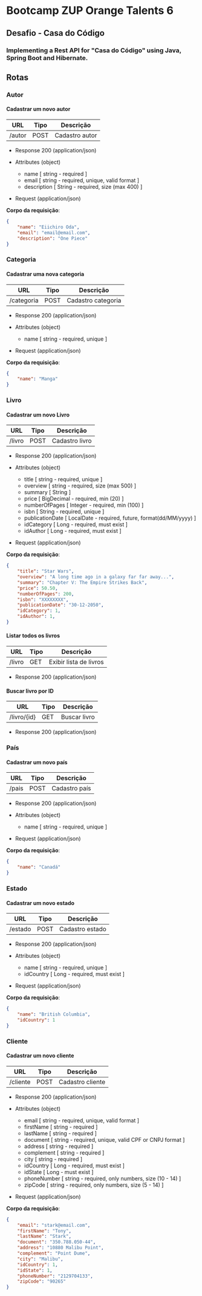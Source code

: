 # Bootcamp ZUP Orange Talents 6

## Desafio - Casa do Código

### Implementing a Rest API for "Casa do Código" using Java, Spring Boot and Hibernate.

## Rotas


### Autor

#### Cadastrar um novo autor

| URL  | Tipo |  Descrição |
| ---- | ---- |---- | 
|/autor | POST | Cadastro autor

+ Response 200 (application/json)

+ Attributes (object)

    + name [ string - required ]
    + email [ string - required, unique, valid format ]
    + description [ String - required, size (max 400) ]

+ Request (application/json)

**Corpo da requisição**:

```json
{
    "name": "Eiichiro Oda",
    "email": "email@email.com",
    "description": "One Piece"
}
```


### Categoria

#### Cadastrar uma nova categoria

| URL  | Tipo |  Descrição |
| ---- | ---- |---- |
|/categoria | POST | Cadastro categoria

+ Response 200 (application/json)

+ Attributes (object)

    + name [ string - required, unique ]

+ Request (application/json)

**Corpo da requisição**:

```json
{
    "name": "Manga"
}
```


### Livro

#### Cadastrar um novo Livro

| URL  | Tipo |  Descrição |
| ---- | ---- |---- |
|/livro | POST | Cadastro livro

+ Response 200 (application/json)

+ Attributes (object)

    + title [ string - required, unique ]
    + overview [ string - required, size (max 500) ]
    + summary [ String ]
    + price [ BigDecimal - required, min (20) ]
    + numberOfPages [ Integer - required, min (100) ]
    + isbn [ String - required, unique ]
    + publicationDate [ LocalDate - required, future, format(dd/MM/yyyy) ]
    + idCategory [ Long - required, must exist ]
    + idAuthor [ Long - required, must exist ]

+ Request (application/json)

**Corpo da requisição**:

```json
{
    "title": "Star Wars",
    "overview": "A long time ago in a galaxy far far away...",
    "summary": "Chapter V: The Empire Strikes Back",
    "price": 50.50,
    "numberOfPages": 200,
    "isbn": "XXXXXXXX",
    "publicationDate": "30-12-2050",
    "idCategory": 1,
    "idAuthor": 1,
}
```

#### Listar todos os livros

| URL  | Tipo |  Descrição |
| ---- | ---- |---- |
|/livro | GET | Exibir lista de livros

+ Response 200 (application/json)

#### Buscar livro por ID

| URL  | Tipo |  Descrição |
| ---- | ---- |---- |
|/livro/{id} | GET | Buscar livro

+ Response 200 (application/json)


### País

#### Cadastrar um novo país

| URL  | Tipo |  Descrição |
| ---- | ---- |---- |
|/pais | POST | Cadastro país

+ Response 200 (application/json)

+ Attributes (object)

    + name [ string - required, unique ]

+ Request (application/json)


**Corpo da requisição**:

```json
{
    "name": "Canadá"
}
```


### Estado

#### Cadastrar um novo estado

| URL  | Tipo |  Descrição |
| ---- | ---- |---- |
|/estado | POST | Cadastro estado

+ Response 200 (application/json)

+ Attributes (object)

    + name [ string - required, unique ]
    + idCountry [ Long - required, must exist ]

+ Request (application/json)

**Corpo da requisição**:

```json
{
    "name": "British Columbia",
    "idCountry": 1
}
```


### Cliente

#### Cadastrar um novo cliente

| URL  | Tipo |  Descrição |
| ---- | ---- |---- |
|/cliente | POST | Cadastro cliente

+ Response 200 (application/json)

+ Attributes (object)

  + email [ string - required, unique, valid format ]
  + firstName [ string - required ]
  + lastName [ string - required ]
  + document [ string - required, unique, valid CPF or CNPJ format ]
  + address [ string - required ]
  + complement [ string - required ]
  + city [ string - required ]
  + idCountry [ Long - required, must exist ]
  + idState [ Long - must exist ]
  + phoneNumber [ string - required, only numbers, size (10 - 14) ]
  + zipCode [ string - required, only numbers, size (5 - 14) ]

+ Request (application/json)

**Corpo da requisição**:

```json
{
    "email": "stark@email.com",
    "firstName": "Tony",
    "lastName": "Stark",
    "document": "350.788.050-44",
    "address": "10880 Malibu Point",
    "complement": "Point Dume",
    "city": "Malibu",
    "idCountry": 1,
    "idState": 1,
    "phoneNumber": "2129704133",
    "zipCode": "90265"
}
```